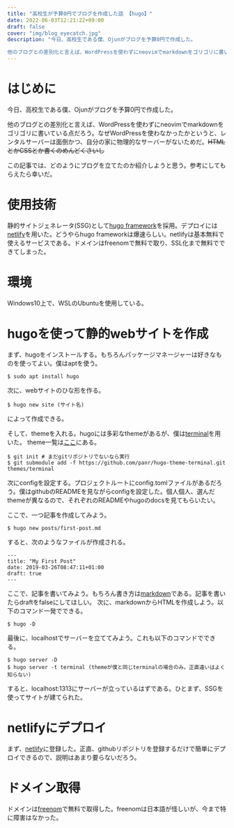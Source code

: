 ```yaml
---
title: "高校生が予算0円でブログを作成した話 【hugo】"
date: 2022-06-03T12:21:22+09:00
draft: false
cover: "img/blog_eyecatch.jpg"
description: "今日、高校生である僕、Ojunがブログを予算0円で作成した。

他のブログとの差別化と言えば、WordPressを使わずにneovimでmarkdownをゴリゴリに書いている点だろう。なぜWordPressを使わなかったかというと、レンタルサーバーは面倒かつ、自分の家に物理的なサーバーがないためだ。"
---
```


# はじめに
今日、高校生である僕、Ojunがブログを予算0円で作成した。

他のブログとの差別化と言えば、WordPressを使わずにneovimでmarkdownをゴリゴリに書いている点だろう。なぜWordPressを使わなかったかというと、レンタルサーバーは面倒かつ、自分の家に物理的なサーバーがないためだ。~~HTMLとかCSSとか書くのめんどくさいし~~

この記事では、どのようにブログを立てたのか紹介しようと思う。参考にしてもらえたら幸いだ。

# 使用技術
静的サイトジェネレータ(SSG)として[hugo framework](https://gohugo.io/)を採用。デプロイには[netlify](https://app.netlify.com/)を用いた。どうやらhugo frameworkは爆速らしい。netlifyは基本無料で使えるサービスである。ドメインはfreenomで無料で取り、SSL化まで無料でできてしまった。

# 環境
Windows10上で、WSLのUbuntuを使用している。

# hugoを使って静的webサイトを作成
まず、hugoをインストールする。もちろんパッケージマネージャーは好きなものを使ってよい。僕はaptを使う。

```
$ sudo apt install hugo
```

次に、webサイトのひな形を作る。

```
$ hugo new site (サイト名)
```

によって作成できる。

そして、themeを入れる。hugoには多彩なthemeがあるが、僕は[terminal](https://github.com/panr/hugo-theme-terminal)を用いた。
theme一覧は[ここ](https://themes.gohugo.io/)にある。

```
$ git init # まだgitリポジトリでないなら実行
$ git submodule add -f https://github.com/panr/hugo-theme-terminal.git themes/terminal
```

次にconfigを設定する。プロジェクトルートにconfig.tomlファイルがあるだろう。僕はgithubのREADMEを見ながらconfigを設定した。個人個人、選んだthemeが異なるので、それぞれのREADMEやhugoのdocsを見てもらいたい。

ここで、一つ記事を作成してみよう。

```
$ hugo new posts/first-post.md
```

すると、次のようなファイルが作成される。

```
---
title: "My First Post"
date: 2019-03-26T08:47:11+01:00
draft: true
---
```

ここで、記事を書いてみよう。もちろん書き方は[markdown](http://www.markdown.jp/what-is-markdown/)である。記事を書いたらdraftをfalseにしてほしい。
次に、markdownからHTMLを作成しよう。以下のコマンド一発でできる。

```
$ hugo -D
```

最後に、localhostでサーバーを立ててみよう。これも以下のコマンドでできる。

```
$ hugo server -D
$ hugo server -t terminal (themeが僕と同じterminalの場合のみ。正直違いはよく知らない)
```

すると、localhost:1313にサーバーが立っているはずである。ひとまず、SSGを使ってサイトが建てられた。

# netlifyにデプロイ
まず、[netlify](https://app.netlify.com/)に登録した。正直、githubリポジトリを登録するだけで簡単にデプロイできるので、説明はあまり要らないだろう。

# ドメイン取得
ドメインは[freenom](https://www.freenom.com/ja/index.html?lang=ja)で無料で取得した。freenomは日本語が怪しいが、今まで特に障害はなかった。

